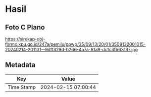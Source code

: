 # Hasil

## Foto C Plano

https://sirekap-obj-formc.kpu.go.id/247a/pemilu/ppwp/35/09/13/20/01/3509132001015-20240214-201131--9dff329d-b266-4a7a-81a9-dc1c3f663197.jpg


## Metadata

| Key        | Value               |
| ---------- | ------------------- |
| Time Stamp | 2024-02-15 07:00:44 |



